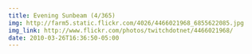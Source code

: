 ```yaml
---
title: Evening Sunbeam (4/365) 
img: http://farm5.static.flickr.com/4026/4466021968_6855622085.jpg 
img_link: http://www.flickr.com/photos/twitchdotnet/4466021968/ 
date: 2010-03-26T16:36:50-05:00 
---
```

